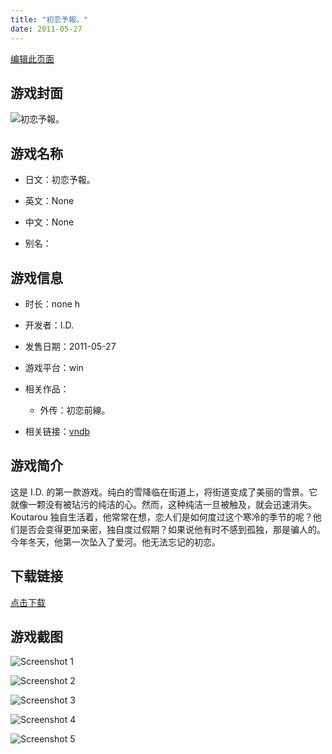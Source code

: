 ```yaml
---
title: "初恋予報。"
date: 2011-05-27
---
```

[编辑此页面](https://github.com/ACG-3/ADV3-source/blob/main/source/_posts/%E5%88%9D%E6%81%8B%E4%BA%88%E5%A0%B1%E3%80%82.md)

## 游戏封面

![初恋予報。](https%3A//pan.timero.xyz/onedrive/img_lib_001/%E5%88%9D%E6%81%8B%E4%BA%88%E5%A0%B1%E3%80%82_cover.avif)


## 游戏名称

- 日文：初恋予報。
- 英文：None
- 中文：None

- 别名：


## 游戏信息

- 时长：none h
- 开发者：I.D.
- 发售日期：2011-05-27
- 游戏平台：win
- 相关作品：
   - 外传：初恋前線。

- 相关链接：[vndb](https://vndb.org/v5782)


## 游戏简介

这是 I.D. 的第一款游戏。纯白的雪降临在街道上，将街道变成了美丽的雪景。它就像一颗没有被玷污的纯洁的心。然而，这种纯洁一旦被触及，就会迅速消失。Koutarou 独自生活着，他常常在想，恋人们是如何度过这个寒冷的季节的呢？他们是否会变得更加亲密，独自度过假期？如果说他有时不感到孤独，那是骗人的。今年冬天，他第一次坠入了爱河。他无法忘记的初恋。




## 下载链接

[点击下载](https://pan.timero.xyz/onedrive/adv_lib_001/%E5%88%9D%E6%81%8B%E4%BA%88%E5%A0%B1%E3%80%82)


## 游戏截图


![Screenshot 1](https%3A//pan.timero.xyz/onedrive/img_lib_001/%E5%88%9D%E6%81%8B%E4%BA%88%E5%A0%B1%E3%80%82_Screenshot_1.avif)

![Screenshot 2](https%3A//pan.timero.xyz/onedrive/img_lib_001/%E5%88%9D%E6%81%8B%E4%BA%88%E5%A0%B1%E3%80%82_Screenshot_2.avif)

![Screenshot 3](https%3A//pan.timero.xyz/onedrive/img_lib_001/%E5%88%9D%E6%81%8B%E4%BA%88%E5%A0%B1%E3%80%82_Screenshot_3.avif)

![Screenshot 4](https%3A//pan.timero.xyz/onedrive/img_lib_001/%E5%88%9D%E6%81%8B%E4%BA%88%E5%A0%B1%E3%80%82_Screenshot_4.avif)

![Screenshot 5](https%3A//pan.timero.xyz/onedrive/img_lib_001/%E5%88%9D%E6%81%8B%E4%BA%88%E5%A0%B1%E3%80%82_Screenshot_5.avif)

